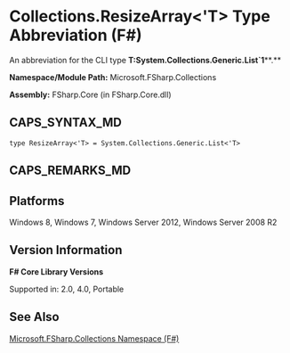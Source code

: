 # Collections.ResizeArray<'T> Type Abbreviation (F#)

An abbreviation for the CLI type **T:System.Collections.Generic.List&#96;1****.**

**Namespace/Module Path:** Microsoft.FSharp.Collections

**Assembly:** FSharp.Core (in FSharp.Core.dll)


## CAPS_SYNTAX_MD

```
type ResizeArray<'T> = System.Collections.Generic.List<'T>
```

## CAPS_REMARKS_MD

## Platforms
Windows 8, Windows 7, Windows Server 2012, Windows Server 2008 R2


## Version Information
**F# Core Library Versions**

Supported in: 2.0, 4.0, Portable




## See Also
[Microsoft.FSharp.Collections Namespace &#40;F&#35;&#41;](Microsoft.FSharp.Collections+Namespace+%28F%23%29.md)

